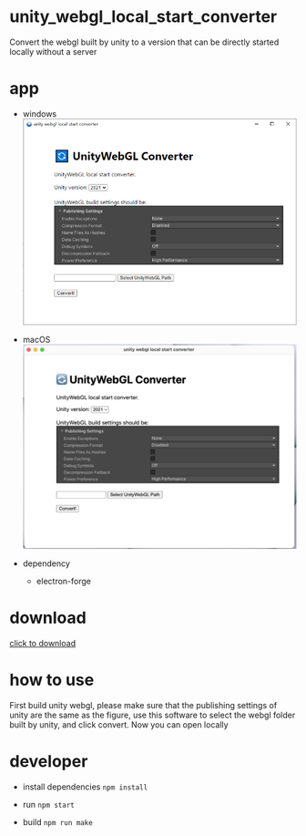 # unity_webgl_local_start_converter
Convert the webgl built by unity to a version that can be directly started locally without a server

# app
- windows
![](docs/win.png)
- macOS
![](docs/mac.png)

- dependency
    - electron-forge
    <!-- - prettier --> 

# download
[click to download](https://github.com/PMZeroSkyline/unity_webgl_local_start_converter/releases)

# how to use
First build unity webgl, please make sure that the publishing settings of unity are the same as the figure, use this software to select the webgl folder built by unity, and click convert. Now you can open locally

# developer
- install dependencies
`
npm install
`

- run
`
npm start
`

- build
`
npm run make
`